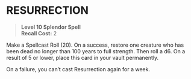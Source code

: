 ﻿---
tags:
  - Ability
  - CharacterOption
name: 'RESURRECTION'
level: 10
domain: 'Splendor'
type: 'Spell'
recall: '2'
description: 'Make a Spellcast Roll (20). On a success, restore one creature who has been dead no longer than 100 years to full strength. Then roll a d6. On a result of 5 or lower, place this card in your vault permanently.

On a failure, you can’t cast Resurrection again for a week.'
---
# RESURRECTION

> **Level 10 Splendor Spell**  
> **Recall Cost:** 2

Make a Spellcast Roll (20). On a success, restore one creature who has been dead no longer than 100 years to full strength. Then roll a d6. On a result of 5 or lower, place this card in your vault permanently.

On a failure, you can’t cast Resurrection again for a week.
